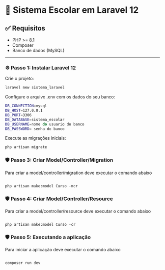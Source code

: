 # 🚀 Sistema Escolar em Laravel 12

## ✅ Requisitos

- PHP >= 8.1
- Composer
- Banco de dados (MySQL)

---

### ⚙️ Passo 1: Instalar Laravel 12

Crie o projeto:

```bash
laravel new sistema_laravel
```

Configure o arquivo .env com os dados do seu banco:

```bash
DB_CONNECTION=mysql
DB_HOST=127.0.0.1
DB_PORT=3306
DB_DATABASE=sistema_escolar
DB_USERNAME=nome do usuario do banco
DB_PASSWORD= senha do banco
```

Execute as migrações iniciais:

```bash
php artisan migrate
```

### 🛡️ Passo 3: Criar Model/Controller/Migration

Para criar a model/controller/migration deve executar o comando abaixo

```

php artisan make:model Curso -mcr

```

### 🛡️ Passo 4: Criar Model/Controller/Resource

Para criar a model/controller/resource deve executar o comando abaixo

```

php artisan make:model Curso -cr

```

### 🛡️ Passo 5: Executando a aplicação

Para iniciar a aplicação deve executar o comando abaixo

```

composer run dev

```
